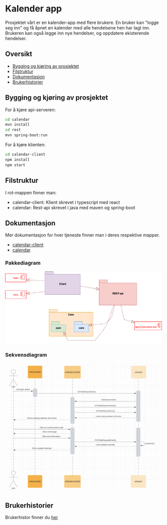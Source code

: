 # Kalender app

Prosjektet vårt er en kalender-app med flere brukere. En bruker kan "logge seg inn" og få åpnet en kalender med alle hendelsene hen har lagt inn. Brukeren kan også legge inn nye hendelser, og oppdatere ekisterende hendelser.

## Oversikt

- [Bygging og kjøring av prosjektet](#bygging-og-kjøring-av-prosjektet)
- [Filstruktur](#filstruktur)
- [Dokumentasjon](#dokumentasjon)
- [Brukerhistorier](#brukerhistorier)

## Bygging og kjøring av prosjektet

For å kjøre api-serveren:

```bash
cd calendar
mvn install
cd rest
mvn spring-boot:run
```

For å kjøre klienten:

```bash
cd calendar-client
npm install
npm start
```

## Filstruktur

I rot-mappen finner man:

- calendar-client: Klient skrevet i typescript med react
- calendar: Rest-api skrevet i java med maven og spring-boot

## Dokumentasjon

Mer dokumentasjon for hver tjeneste finner man i deres respektive mapper.

- [calendar-client](./calendar-client/README.md)
- [calendar](./calendar/README.md)

### Pakkediagram

![Pakkediagram](./docs/resources/Package_diagram.png)

### Sekvensdiagram

![Sekvensdiagram](./docs/resources/Sequence_diagram.png)


## Brukerhistorier

Brukerhistor finner du [her](./docs/resources/brukerhistorier.md)
